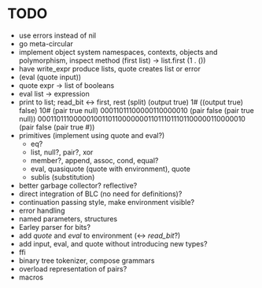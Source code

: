 TODO
====

* use errors instead of nil
* go meta-circular
* implement object system 
  namespaces, contexts, objects and polymorphism, inspect method
  (first list) -> list.first
  (1 . ())
* have write_expr produce lists,
  quote creates list or error
* (eval (quote input))
* quote expr -> list of booleans
* eval list -> expression
* print to list; read_bit <-> first, rest (split)
  (output true)
  1#<output>
  ((output true) false)
  10#<output>
  (pair true null)
  00011011100000110000010
  (pair false (pair true null))
  00011011100000100110110000000110111011101100000110000010
  (pair false (pair true #<output>))
* primitives (implement using quote and eval?)
  * eq?
  * list, null?, pair?, xor
  * member?, append, assoc, cond, equal?
  * eval, quasiquote (quote with environment), quote
  * sublis (substitution)
* better garbage collector? reflective?
* direct integration of BLC (no need for definitions)?
* continuation passing style, make environment visible?
* error handling
* named parameters, structures
* Earley parser for bits?
* add *quote* and *eval* to environment (<-> *read\_bit*?)
* add input, eval, and quote without introducing new types?
* ffi
* binary tree tokenizer, compose grammars
* overload representation of pairs?
* macros
